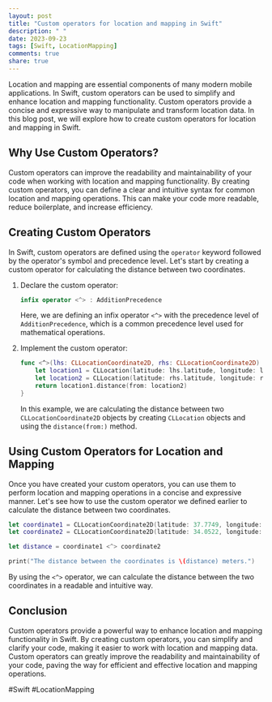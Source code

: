 ```yaml
---
layout: post
title: "Custom operators for location and mapping in Swift"
description: " "
date: 2023-09-23
tags: [Swift, LocationMapping]
comments: true
share: true
---
```


Location and mapping are essential components of many modern mobile applications. In Swift, custom operators can be used to simplify and enhance location and mapping functionality. Custom operators provide a concise and expressive way to manipulate and transform location data. In this blog post, we will explore how to create custom operators for location and mapping in Swift.

## Why Use Custom Operators?

Custom operators can improve the readability and maintainability of your code when working with location and mapping functionality. By creating custom operators, you can define a clear and intuitive syntax for common location and mapping operations. This can make your code more readable, reduce boilerplate, and increase efficiency.

## Creating Custom Operators

In Swift, custom operators are defined using the `operator` keyword followed by the operator's symbol and precedence level. Let's start by creating a custom operator for calculating the distance between two coordinates.

1. Declare the custom operator:
   ```swift
   infix operator <^> : AdditionPrecedence
   ```
   Here, we are defining an infix operator `<^>` with the precedence level of `AdditionPrecedence`, which is a common precedence level used for mathematical operations.

2. Implement the custom operator:
   ```swift
   func <^>(lhs: CLLocationCoordinate2D, rhs: CLLocationCoordinate2D) -> CLLocationDistance {
       let location1 = CLLocation(latitude: lhs.latitude, longitude: lhs.longitude)
       let location2 = CLLocation(latitude: rhs.latitude, longitude: rhs.longitude)
       return location1.distance(from: location2)
   }
   ```
   In this example, we are calculating the distance between two `CLLocationCoordinate2D` objects by creating `CLLocation` objects and using the `distance(from:)` method.

## Using Custom Operators for Location and Mapping

Once you have created your custom operators, you can use them to perform location and mapping operations in a concise and expressive manner. Let's see how to use the custom operator we defined earlier to calculate the distance between two coordinates.

```swift
let coordinate1 = CLLocationCoordinate2D(latitude: 37.7749, longitude: -122.4194)
let coordinate2 = CLLocationCoordinate2D(latitude: 34.0522, longitude: -118.2437)

let distance = coordinate1 <^> coordinate2

print("The distance between the coordinates is \(distance) meters.")
```

By using the `<^>` operator, we can calculate the distance between the two coordinates in a readable and intuitive way.

## Conclusion

Custom operators provide a powerful way to enhance location and mapping functionality in Swift. By creating custom operators, you can simplify and clarify your code, making it easier to work with location and mapping data. Custom operators can greatly improve the readability and maintainability of your code, paving the way for efficient and effective location and mapping operations.

#Swift #LocationMapping